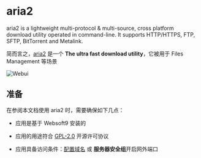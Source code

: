 # aria2

aria2 is a lightweight multi-protocol & multi-source, cross platform download utility operated in command-line. It supports HTTP/HTTPS, FTP, SFTP, BitTorrent and Metalink.

简而言之，[aria2](https://aria2.github.io/) 是一个 **The ultra fast download utility**，它被用于 Files Management  等场景


![Webui](https://libs.websoft9.com/Websoft9/DocsPicture/zh/aria2/aria2-gui-websoft9.png)


## 准备

在参阅本文档使用 aria2 时，需要确保如下几点：

- 应用是基于 Websoft9 安装的

- 应用的用途符合 [GPL-2.0](https://opensource.org/licenses/GPL-2.0) 开源许可协议

- 应用具备访问条件：[配置域名](./guide/appsetdomain) 或 **服务器安全组**开启网外端口